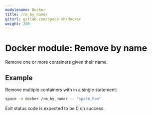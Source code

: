 ```yaml
---
modulename: Docker
title: /rm_by_name/
giturl: gitlab.com/space-sh/docker
weight: 200
---
```

# Docker module: Remove by name

Remove one or more containers given their name.

## Example

Remove multiple containers with in a single statement:
```sh
space -m docker /rm_by_name/ -- "space_hen"
```

Exit status code is expected to be 0 on success.
